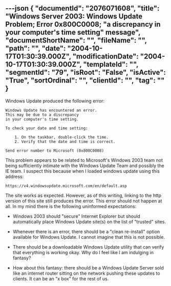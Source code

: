 ---json
{
  "documentId": "2076071608",
  "title": "Windows Server 2003: Windows Update Problem; Error 0x800C0008; &quot;a discrepancy in your computer's time setting&quot; message",
  "documentShortName": "",
  "fileName": "",
  "path": "",
  "date": "2004-10-17T01:30:39.000Z",
  "modificationDate": "2004-10-17T01:30:39.000Z",
  "templateId": "",
  "segmentId": "79",
  "isRoot": "False",
  "isActive": "True",
  "sortOrdinal": "",
  "clientId": "",
  "tag": ""
}
---

Windows Update produced the following error:

    Windows Update has encountered an error.
    This may be due to a discrepancy
    in your computer's time setting.

    To check your date and time setting:

        1. On the taskbar, double-click the time.
        2. Verify that the date and time is correct.

    Send error number to Microsoft (0x800C0008)

This problem appears to be related to Microsoft's Windows 2003 team not being sufficiently intimate with the Windows Update Team and possibly the IE team. I suspect this because when I loaded windows update using this address:

    https://v4.windowsupdate.microsoft.com/en/default.asp

The site works as expected. However, as of this writing, linking to the http version of this site still produces the error. This error should not happen at all. In my mind there is the following uninformed expectations:

* Windows 2003 should &quot;secure&quot; Internet Explorer but should automatically place Windows Update site(s) on the list of &quot;trusted&quot; sites.

* Whenever there is an error, there should be a &quot;clean re-install&quot; option available for Windows Update. I cannot imagine that this is not possible.

* There should be a downloadable Windows Update utility that can verify that everything is working okay. Why do I feel like I am indulging in fantasy?

* How about this fantasy: there should be a Windows Update Server sold like an internet router sitting on the network pushing these updates to clients. It can be an &quot;x box&quot; for the rest of us.
